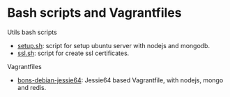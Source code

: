 # Bash scripts and Vagrantfiles
Utils bash scripts

- [setup.sh](./scripts/setup.sh): script for setup ubuntu server with nodejs and mongodb.
- [ssl.sh](./scripts/ssl.sh): script for create ssl certificates.

Vagrantfiles

- [bons-debian-jessie64](./vagrantfiles/bons-debian-jessie64/Vagrantfile): Jessie64 based Vagrantfile, with nodejs, mongo and redis.

